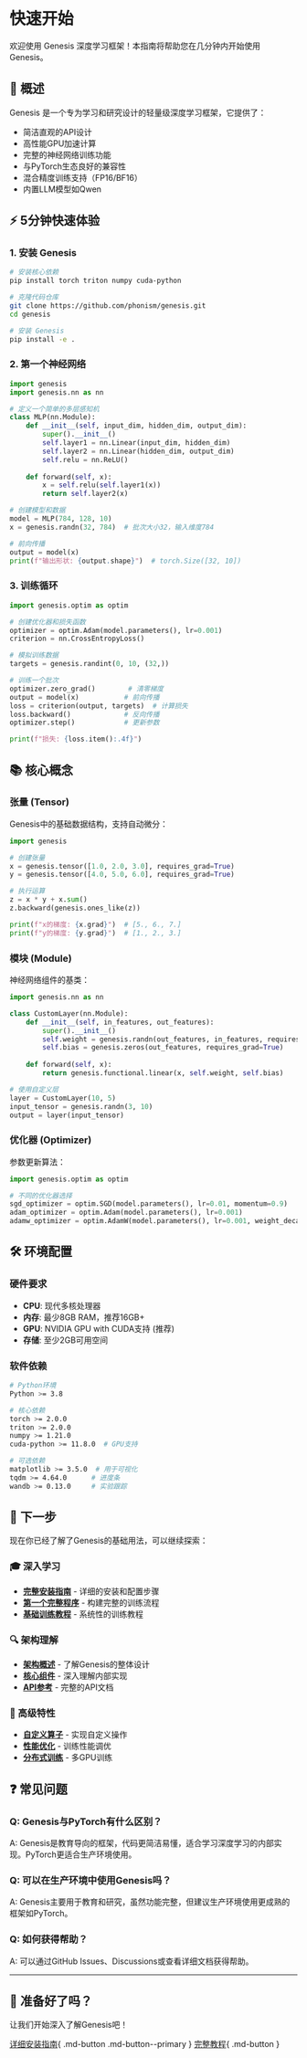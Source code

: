 # 快速开始

欢迎使用 Genesis 深度学习框架！本指南将帮助您在几分钟内开始使用 Genesis。

## 🎯 概述

Genesis 是一个专为学习和研究设计的轻量级深度学习框架，它提供了：

- 简洁直观的API设计
- 高性能GPU加速计算
- 完整的神经网络训练功能
- 与PyTorch生态良好的兼容性
- 混合精度训练支持（FP16/BF16）
- 内置LLM模型如Qwen

## ⚡ 5分钟快速体验

### 1. 安装 Genesis

```bash
# 安装核心依赖
pip install torch triton numpy cuda-python

# 克隆代码仓库
git clone https://github.com/phonism/genesis.git
cd genesis

# 安装 Genesis
pip install -e .
```

### 2. 第一个神经网络

```python
import genesis
import genesis.nn as nn

# 定义一个简单的多层感知机
class MLP(nn.Module):
    def __init__(self, input_dim, hidden_dim, output_dim):
        super().__init__()
        self.layer1 = nn.Linear(input_dim, hidden_dim)
        self.layer2 = nn.Linear(hidden_dim, output_dim)
        self.relu = nn.ReLU()
    
    def forward(self, x):
        x = self.relu(self.layer1(x))
        return self.layer2(x)

# 创建模型和数据
model = MLP(784, 128, 10)
x = genesis.randn(32, 784)  # 批次大小32，输入维度784

# 前向传播
output = model(x)
print(f"输出形状: {output.shape}")  # torch.Size([32, 10])
```

### 3. 训练循环

```python
import genesis.optim as optim

# 创建优化器和损失函数
optimizer = optim.Adam(model.parameters(), lr=0.001)
criterion = nn.CrossEntropyLoss()

# 模拟训练数据
targets = genesis.randint(0, 10, (32,))

# 训练一个批次
optimizer.zero_grad()        # 清零梯度
output = model(x)           # 前向传播
loss = criterion(output, targets)  # 计算损失
loss.backward()             # 反向传播
optimizer.step()            # 更新参数

print(f"损失: {loss.item():.4f}")
```

## 📚 核心概念

### 张量 (Tensor)
Genesis中的基础数据结构，支持自动微分：

```python
import genesis

# 创建张量
x = genesis.tensor([1.0, 2.0, 3.0], requires_grad=True)
y = genesis.tensor([4.0, 5.0, 6.0], requires_grad=True)

# 执行运算
z = x * y + x.sum()
z.backward(genesis.ones_like(z))

print(f"x的梯度: {x.grad}")  # [5., 6., 7.]
print(f"y的梯度: {y.grad}")  # [1., 2., 3.]
```

### 模块 (Module)
神经网络组件的基类：

```python
import genesis.nn as nn

class CustomLayer(nn.Module):
    def __init__(self, in_features, out_features):
        super().__init__()
        self.weight = genesis.randn(out_features, in_features, requires_grad=True)
        self.bias = genesis.zeros(out_features, requires_grad=True)
    
    def forward(self, x):
        return genesis.functional.linear(x, self.weight, self.bias)

# 使用自定义层
layer = CustomLayer(10, 5)
input_tensor = genesis.randn(3, 10)
output = layer(input_tensor)
```

### 优化器 (Optimizer)
参数更新算法：

```python
import genesis.optim as optim

# 不同的优化器选择
sgd_optimizer = optim.SGD(model.parameters(), lr=0.01, momentum=0.9)
adam_optimizer = optim.Adam(model.parameters(), lr=0.001)
adamw_optimizer = optim.AdamW(model.parameters(), lr=0.001, weight_decay=0.01)
```

## 🛠️ 环境配置

### 硬件要求

- **CPU**: 现代多核处理器
- **内存**: 最少8GB RAM，推荐16GB+
- **GPU**: NVIDIA GPU with CUDA支持 (推荐)
- **存储**: 至少2GB可用空间

### 软件依赖

```bash
# Python环境
Python >= 3.8

# 核心依赖
torch >= 2.0.0
triton >= 2.0.0
numpy >= 1.21.0
cuda-python >= 11.8.0  # GPU支持

# 可选依赖
matplotlib >= 3.5.0  # 用于可视化
tqdm >= 4.64.0      # 进度条
wandb >= 0.13.0     # 实验跟踪
```

## 📖 下一步

现在你已经了解了Genesis的基础用法，可以继续探索：

### 🎓 深入学习
- [**完整安装指南**](installation.md) - 详细的安装和配置步骤
- [**第一个完整程序**](first-steps.md) - 构建完整的训练流程
- [**基础训练教程**](../tutorials/basic-training.md) - 系统性的训练教程

### 🔍 架构理解
- [**架构概述**](../architecture/index.md) - 了解Genesis的整体设计
- [**核心组件**](../core-components/index.md) - 深入理解内部实现
- [**API参考**](../api-reference/index.md) - 完整的API文档

### 🚀 高级特性
- [**自定义算子**](../tutorials/custom-ops.md) - 实现自定义操作
- [**性能优化**](../tutorials/performance-tuning.md) - 训练性能调优
- [**分布式训练**](../neural-networks/distributed.md) - 多GPU训练

## ❓ 常见问题

### Q: Genesis与PyTorch有什么区别？
A: Genesis是教育导向的框架，代码更简洁易懂，适合学习深度学习的内部实现。PyTorch更适合生产环境使用。

### Q: 可以在生产环境中使用Genesis吗？
A: Genesis主要用于教育和研究，虽然功能完整，但建议生产环境使用更成熟的框架如PyTorch。

### Q: 如何获得帮助？
A: 可以通过GitHub Issues、Discussions或查看详细文档获得帮助。

---

## 🎉 准备好了吗？

让我们开始深入了解Genesis吧！

[详细安装指南](installation.md){ .md-button .md-button--primary }
[完整教程](../tutorials/index.md){ .md-button }